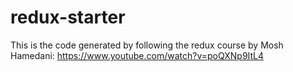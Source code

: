 # redux-starter
This is the code generated by following the redux course by Mosh Hamedani: https://www.youtube.com/watch?v=poQXNp9ItL4
